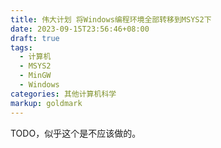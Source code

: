 ```yaml
---
title: 伟大计划 将Windows编程环境全部转移到MSYS2下
date: 2023-09-15T23:56:46+08:00
draft: true
tags:
  - 计算机
  - MSYS2
  - MinGW
  - Windows
categories: 其他计算机科学
markup: goldmark
---
```


TODO，似乎这个是不应该做的。
